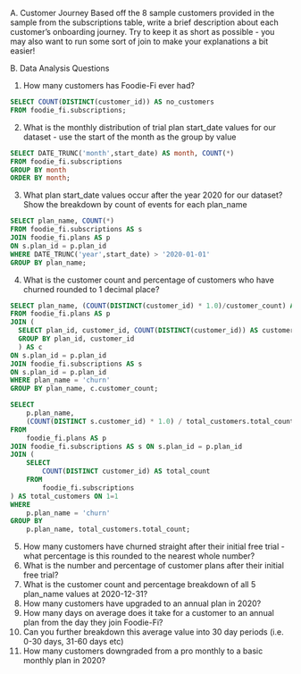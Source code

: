 A. Customer Journey
Based off the 8 sample customers provided in the sample from the subscriptions table, write a brief description about each customer’s onboarding journey.
Try to keep it as short as possible - you may also want to run some sort of join to make your explanations a bit easier!

B. Data Analysis Questions
1. How many customers has Foodie-Fi ever had?
``` sql
SELECT COUNT(DISTINCT(customer_id)) AS no_customers
FROM foodie_fi.subscriptions;
```
2. What is the monthly distribution of trial plan start_date values for our dataset - use the start of the month as the group by value
``` sql
SELECT DATE_TRUNC('month',start_date) AS month, COUNT(*)
FROM foodie_fi.subscriptions
GROUP BY month
ORDER BY month;
```
3. What plan start_date values occur after the year 2020 for our dataset? Show the breakdown by count of events for each plan_name
``` sql
SELECT plan_name, COUNT(*)
FROM foodie_fi.subscriptions AS s
JOIN foodie_fi.plans AS p
ON s.plan_id = p.plan_id
WHERE DATE_TRUNC('year',start_date) > '2020-01-01'
GROUP BY plan_name;
```

4. What is the customer count and percentage of customers who have churned rounded to 1 decimal place?
``` sql
SELECT plan_name, (COUNT(DISTINCT(customer_id) * 1.0)/customer_count) AS churn_percent
FROM foodie_fi.plans AS p
JOIN (
  SELECT plan_id, customer_id, COUNT(DISTINCT(customer_id)) AS customer_count           FROM foodie_fi.subscriptions 
  GROUP BY plan_id, customer_id
  ) AS c
ON s.plan_id = p.plan_id
JOIN foodie_fi.subscriptions AS s 
ON s.plan_id = p.plan_id
WHERE plan_name = 'churn'
GROUP BY plan_name, c.customer_count;

SELECT 
    p.plan_name, 
    (COUNT(DISTINCT s.customer_id) * 1.0) / total_customers.total_count AS churn_percent
FROM 
    foodie_fi.plans AS p
JOIN foodie_fi.subscriptions AS s ON s.plan_id = p.plan_id
JOIN (
    SELECT 
        COUNT(DISTINCT customer_id) AS total_count
    FROM 
        foodie_fi.subscriptions
) AS total_customers ON 1=1
WHERE 
    p.plan_name = 'churn'
GROUP BY 
    p.plan_name, total_customers.total_count;
``` 
5. How many customers have churned straight after their initial free trial - what percentage is this rounded to the nearest whole number?
6. What is the number and percentage of customer plans after their initial free trial?
7. What is the customer count and percentage breakdown of all 5 plan_name values at 2020-12-31?
8. How many customers have upgraded to an annual plan in 2020?
9. How many days on average does it take for a customer to an annual plan from the day they join Foodie-Fi?
10. Can you further breakdown this average value into 30 day periods (i.e. 0-30 days, 31-60 days etc)
11. How many customers downgraded from a pro monthly to a basic monthly plan in 2020?